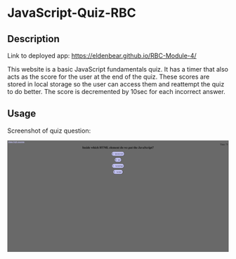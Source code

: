 # JavaScript-Quiz-RBC

## Description
Link to deployed app: https://eldenbear.github.io/RBC-Module-4/

This website is a basic JavaScript fundamentals quiz. It has a timer that also acts as the score for the user at the end of the quiz. These scores are stored in local storage so the user can access them and reattempt the quiz to do better. The score is decremented by 10sec for each incorrect answer.




## Usage
Screenshot of quiz question:

![Quiz Screenshot](assets/images/NewQuizScreenshot.png)

